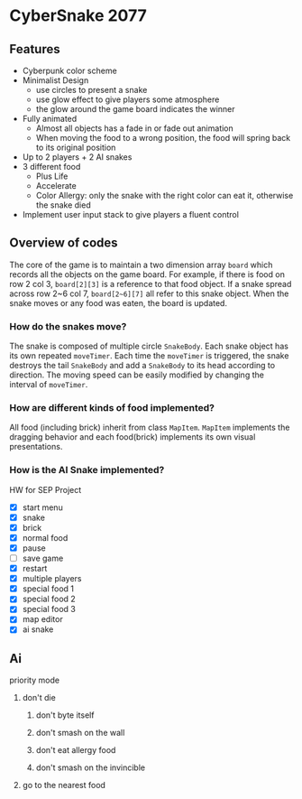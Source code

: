 # CyberSnake 2077

## Features

- Cyberpunk color scheme
- Minimalist Design
  - use circles to present a snake
  - use glow effect to give players  some atmosphere
  - the glow around the game board indicates the winner
- Fully animated
  - Almost all objects has a fade in or fade out animation
  - When moving the food to a wrong position, the food will spring back to its original position
- Up to 2 players + 2 AI snakes
- 3 different food
  - Plus Life
  - Accelerate
  - Color Allergy: only the snake with the right color can eat it, otherwise the snake died
- Implement user input stack to give players a fluent control

## Overview of codes

The core of the game is to maintain a two dimension array `board` which records all the objects on the game board. For example, if there is food on row 2 col 3, `board[2][3]` is a reference to that food object. If a snake spread across row 2~6 col 7, `board[2~6][7]` all refer to this snake object. When the snake moves or any food was eaten, the board is updated.

### How do the snakes move?

The snake is composed of multiple circle `SnakeBody`.  Each snake object has its own repeated `moveTimer`. Each time the `moveTimer` is triggered,  the snake destroys the tail `SnakeBody` and add a `SnakeBody` to its head according to direction. The moving speed can be easily modified by changing the interval of `moveTimer`.

### How are different kinds of food implemented?

All food (including brick) inherit from class `MapItem`. `MapItem` implements the dragging behavior and each food(brick) implements its own visual presentations. 

### How is the AI Snake implemented?





HW for SEP Project

- [x] start menu
- [x] snake
- [x] brick
- [x] normal food
- [x] pause
- [ ] save game
- [x] restart
- [x] multiple players
- [x] special food 1
- [x] special food 2
- [x] special food 3
- [x] map editor
- [x] ai snake

## Ai

priority mode

1. don't die

   1. don't byte itself

   2. don't smash on the wall

   3. don't eat allergy food
   
   4. don't smash on the invincible

2. go to the nearest food
